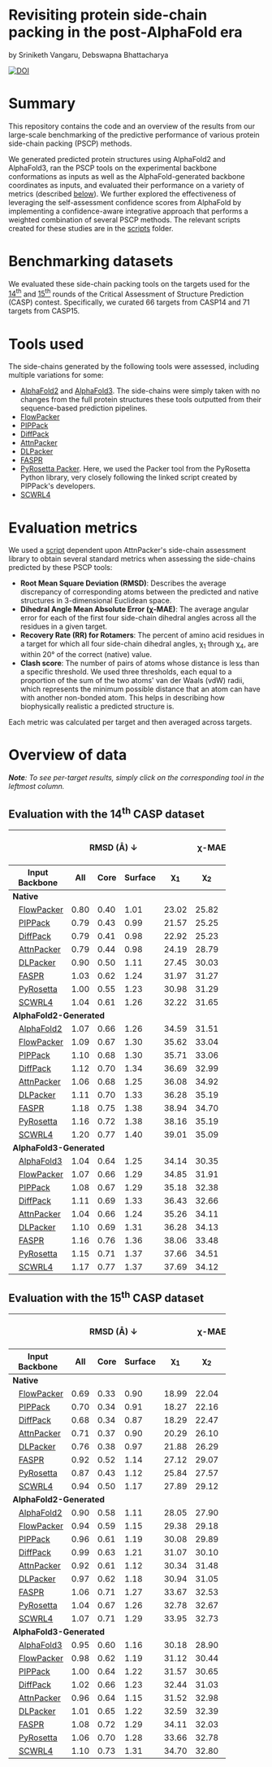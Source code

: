 # Revisiting protein side-chain packing in the post‐AlphaFold era

by Sriniketh Vangaru, Debswapna Bhattacharya

<a href="https://doi.org/10.5281/zenodo.14890225"><img src="https://zenodo.org/badge/DOI/10.5281/zenodo.14890225.svg" alt="DOI"></a>

# Summary

This repository contains the code and an overview of the results from our large-scale benchmarking of the predictive performance of various protein side-chain packing (PSCP) methods.

We generated predicted protein structures using AlphaFold2 and AlphaFold3, ran the PSCP tools on the experimental backbone conformations as inputs as well as the AlphaFold-generated backbone coordinates as inputs, and evaluated their performance on a variety of metrics (described [below](#evaluation-metrics)). We further explored the effectiveness of leveraging the self-assessment confidence scores from AlphaFold by implementing a confidence-aware integrative approach that performs a weighted combination of several PSCP methods. The relevant scripts created for these studies are in the [scripts](./scripts/) folder.

# Benchmarking datasets

We evaluated these side-chain packing tools on the targets used for the [14<sup>th</sup>](https://predictioncenter.org/casp14/) and [15<sup>th</sup>](https://predictioncenter.org/casp15/) rounds of the Critical Assessment of Structure Prediction (CASP) contest. Specifically, we curated 66 targets from CASP14 and 71 targets from CASP15.

# Tools used

The side-chains generated by the following tools were assessed, including multiple variations for some:

- [AlphaFold2](https://github.com/google-deepmind/alphafold) and [AlphaFold3](https://alphafoldserver.com/). The side-chains were simply taken with no changes from the full protein structures these tools outputted from their sequence-based prediction pipelines.
- [FlowPacker](https://gitlab.com/mjslee0921/flowpacker)
- [PIPPack](https://github.com/Kuhlman-Lab/PIPPack)
- [DiffPack](https://github.com/DeepGraphLearning/DiffPack)
- [AttnPacker](https://github.com/MattMcPartlon/AttnPacker)
- [DLPacker](https://github.com/nekitmm/DLPacker/tree/main)
- [FASPR](https://github.com/tommyhuangthu/FASPR)
- [PyRosetta Packer](https://github.com/Kuhlman-Lab/PIPPack/blob/main/eval/rosetta_packer.py). Here, we used the Packer tool from the PyRosetta Python library, very closely following the linked script created by PIPPack's developers.
- [SCWRL4](http://dunbrack.fccc.edu/lab/scwrl)

# Evaluation metrics

We used a [script](./scripts/assess_two_dirs.py) dependent upon AttnPacker's side-chain assessment library to obtain several standard metrics when assessing the side-chains predicted by these PSCP tools:

- **Root Mean Square Deviation (RMSD)**: Describes the average discrepancy of corresponding atoms between the predicted and native structures in 3-dimensional Euclidean space.
- **Dihedral Angle Mean Absolute Error (χ-MAE)**: The average angular error for each of the first four side-chain dihedral angles across all the residues in a given target.
- **Recovery Rate (RR) for Rotamers**: The percent of amino acid residues in a target for which all four side-chain dihedral angles, χ<sub>1</sub> through χ<sub>4</sub>, are within 20&deg; of the correct (native) value.
- **Clash score**: The number of pairs of atoms whose distance is less than a specific threshold. We used three thresholds, each equal to a proportion of the sum of the two atoms' van der Waals (vdW) radii, which represents the minimum possible distance that an atom can have with another non-bonded atom. This helps in describing how biophysically realistic a predicted structure is.

Each metric was calculated per target and then averaged across targets.

# Overview of data

_**Note**: To see per-target results, simply click on the corresponding tool in the leftmost column._

## Evaluation with the 14<sup>th</sup> CASP dataset

<table style="width:85%;">
  <thead>
    <tr>
      <th></th>
      <th colspan="3"><strong>RMSD (Å) ↓</strong></th>
      <th colspan="4"><strong>&chi;-MAE (°) ↓</strong></th>
      <th><strong>RR (%) ↑</strong></th>
      <th colspan="3"><strong>Steric Clashes (#) ↓</strong></th>
    </tr>
    <tr>
      <th><strong>Input Backbone</strong></th>
      <th><strong>All</strong></th>
      <th><strong>Core</strong></th>
      <th><strong>Surface</strong></th>
      <th>&chi;<sub>1</sub></th>
      <th>&chi;<sub>2</sub></th>
      <th>&chi;<sub>3</sub></th>
      <th>&chi;<sub>4</sub></th>
      <th>&chi;<sub>1-4</sub></th>
      <th>100%</th>
      <th>90%</th>
      <th>80%</th>
    </tr>
  </thead>
  <tbody>
    <tr>
      <td colspan="12"><strong>Native</strong></td>
    </tr>
    <tr>
      <td style="padding-left: 20px;"><a href="./metrics/casp14/repacking_native_bb/flowpacker_cluster_conf_predictions/README.md">FlowPacker</a></td>
      <td>0.80</td>
      <td>0.40</td>
      <td>1.01</td>
      <td>23.02</td>
      <td>25.82</td>
      <td>46.09</td>
      <td>52.80</td>
      <td>57.1</td>
      <td>102.0</td>
      <td>21.7</td>
      <td>6.4</td>
    </tr>
    <tr>
      <td style="padding-left: 20px;"><a href="./metrics/casp14/repacking_native_bb/pippack_ensembled_predictions/README.md">PIPPack</a></td>
      <td>0.79</td>
      <td>0.43</td>
      <td>0.99</td>
      <td>21.57</td>
      <td>25.25</td>
      <td>41.93</td>
      <td>51.27</td>
      <td>58.1</td>
      <td>131.2</td>
      <td>36.2</td>
      <td>14.4</td>
    </tr>
    <tr>
      <td style="padding-left: 20px;"><a href="./metrics/casp14/repacking_native_bb/diffpack_confidence_predictions/README.md">DiffPack</a></td>
      <td>0.79</td>
      <td>0.41</td>
      <td>0.98</td>
      <td>22.92</td>
      <td>25.23</td>
      <td>46.97</td>
      <td>55.33</td>
      <td>57.6</td>
      <td>104.2</td>
      <td>26.8</td>
      <td>9.8</td>
    </tr>
    <tr>
      <td style="padding-left: 20px;"><a href="./metrics/casp14/repacking_native_bb/attnpacker_predictions/README.md">AttnPacker</a></td>
      <td>0.79</td>
      <td>0.44</td>
      <td>0.98</td>
      <td>24.19</td>
      <td>28.79</td>
      <td>48.34</td>
      <td>50.37</td>
      <td>51.3</td>
      <td>84.6</td>
      <td>22.8</td>
      <td>8.1</td>
    </tr>
    <tr>
      <td style="padding-left: 20px;"><a href="./metrics/casp14/repacking_native_bb/dlpacker_score_predictions/README.md">DLPacker</a></td>
      <td>0.90</td>
      <td>0.50</td>
      <td>1.11</td>
      <td>27.45</td>
      <td>30.03</td>
      <td>52.82</td>
      <td>70.34</td>
      <td>50.6</td>
      <td>83.2</td>
      <td>16.8</td>
      <td>5.1</td>
    </tr>
    <tr>
      <td style="padding-left: 20px;"><a href="./metrics/casp14/repacking_native_bb/faspr_predictions/README.md">FASPR</a></td>
      <td>1.03</td>
      <td>0.62</td>
      <td>1.24</td>
      <td>31.97</td>
      <td>31.27</td>
      <td>49.43</td>
      <td>55.74</td>
      <td>47.8</td>
      <td>152.9</td>
      <td>41.8</td>
      <td>13.0</td>
    </tr>
    <tr>
      <td style="padding-left: 20px;"><a href="./metrics/casp14/repacking_native_bb/pyrosetta_packer_predictions/README.md">PyRosetta</a></td>
      <td>1.00</td>
      <td>0.55</td>
      <td>1.23</td>
      <td>30.98</td>
      <td>31.29</td>
      <td>49.31</td>
      <td>55.58</td>
      <td>48.9</td>
      <td>104.3</td>
      <td>22.1</td>
      <td>8.4</td>
    </tr>
    <tr>
      <td style="padding-left: 20px;"><a href="./metrics/casp14/repacking_native_bb/scwrl4_predictions/README.md">SCWRL4</a></td>
      <td>1.04</td>
      <td>0.61</td>
      <td>1.26</td>
      <td>32.22</td>
      <td>31.65</td>
      <td>50.21</td>
      <td>55.10</td>
      <td>47.5</td>
      <td>158.3</td>
      <td>40.2</td>
      <td>11.8</td>
    </tr>
    <tr>
      <td colspan="12"><strong>AlphaFold2-Generated</strong></td>
    </tr>
    <tr>
      <td style="padding-left: 20px;"><a href="./metrics/casp14/casp14_af2_predictions/README.md">AlphaFold2</a></td>
      <td>1.07</td>
      <td>0.66</td>
      <td>1.26</td>
      <td>34.59</td>
      <td>31.51</td>
      <td>50.81</td>
      <td>51.42</td>
      <td>46.0</td>
      <td>41.4</td>
      <td>1.9</td>
      <td>0.0</td>
    </tr>
    <tr>
      <td style="padding-left: 20px;"><a href="./metrics/casp14/repacking_af2_bb/flowpacker_cluster_conf_predictions/README.md">FlowPacker</a></td>
      <td>1.09</td>
      <td>0.67</td>
      <td>1.30</td>
      <td>35.62</td>
      <td>33.04</td>
      <td>51.12</td>
      <td>55.85</td>
      <td>46.1</td>
      <td>86.1</td>
      <td>13.1</td>
      <td>2.7</td>
    </tr>
    <tr>
      <td style="padding-left: 20px;"><a href="./metrics/casp14/repacking_af2_bb/pippack_ensembled_predictions/README.md">PIPPack</a></td>
      <td>1.10</td>
      <td>0.68</td>
      <td>1.30</td>
      <td>35.71</td>
      <td>33.06</td>
      <td>51.07</td>
      <td>54.55</td>
      <td>45.1</td>
      <td>102.3</td>
      <td>20.6</td>
      <td>6.5</td>
    </tr>
    <tr>
      <td style="padding-left: 20px;"><a href="./metrics/casp14/repacking_af2_bb/diffpack_confidence_predictions/README.md">DiffPack</a></td>
      <td>1.12</td>
      <td>0.70</td>
      <td>1.34</td>
      <td>36.69</td>
      <td>32.99</td>
      <td>53.41</td>
      <td>56.13</td>
      <td>44.9</td>
      <td>57.2</td>
      <td>11.7</td>
      <td>3.7</td>
    </tr>
    <tr>
      <td style="padding-left: 20px;"><a href="./metrics/casp14/repacking_af2_bb/attnpacker_predictions/README.md">AttnPacker</a></td>
      <td>1.06</td>
      <td>0.68</td>
      <td>1.25</td>
      <td>36.08</td>
      <td>34.92</td>
      <td>52.85</td>
      <td>51.78</td>
      <td>43.3</td>
      <td>68.5</td>
      <td>15.3</td>
      <td>4.5</td>
    </tr>
    <tr>
      <td style="padding-left: 20px;"><a href="./metrics/casp14/repacking_af2_bb/dlpacker_score_predictions/README.md">DLPacker</a></td>
      <td>1.11</td>
      <td>0.70</td>
      <td>1.33</td>
      <td>36.28</td>
      <td>35.19</td>
      <td>57.87</td>
      <td>72.25</td>
      <td>42.9</td>
      <td>67.7</td>
      <td>11.0</td>
      <td>2.1</td>
    </tr>
    <tr>
      <td style="padding-left: 20px;"><a href="./metrics/casp14/repacking_af2_bb/faspr_predictions/README.md">FASPR</a></td>
      <td>1.18</td>
      <td>0.75</td>
      <td>1.38</td>
      <td>38.94</td>
      <td>34.70</td>
      <td>53.43</td>
      <td>55.79</td>
      <td>41.9</td>
      <td>121.1</td>
      <td>27.0</td>
      <td>5.7</td>
    </tr>
    <tr>
      <td style="padding-left: 20px;"><a href="./metrics/casp14/repacking_af2_bb/pyrosetta_packer_predictions/README.md">PyRosetta</a></td>
      <td>1.16</td>
      <td>0.72</td>
      <td>1.38</td>
      <td>38.16</td>
      <td>35.19</td>
      <td>52.84</td>
      <td>55.31</td>
      <td>42.7</td>
      <td>73.9</td>
      <td>7.7</td>
      <td>1.2</td>
    </tr>
    <tr>
      <td style="padding-left: 20px;"><a href="./metrics/casp14/repacking_af2_bb/scwrl4_predictions/README.md">SCWRL4</a></td>
      <td>1.20</td>
      <td>0.77</td>
      <td>1.40</td>
      <td>39.01</td>
      <td>35.09</td>
      <td>52.93</td>
      <td>56.20</td>
      <td>41.6</td>
      <td>132.8</td>
      <td>29.0</td>
      <td>5.7</td>
    </tr>
    <tr>
      <td colspan="12"><strong>AlphaFold3-Generated</strong></td>
    </tr>
    <tr>
      <td style="padding-left: 20px;"><a href="./metrics/casp14/casp14_af3_predictions/README.md">AlphaFold3</a></td>
      <td>1.04</td>
      <td>0.64</td>
      <td>1.25</td>
      <td>34.14</td>
      <td>30.35</td>
      <td>49.42</td>
      <td>50.31</td>
      <td>47.4</td>
      <td>45.8</td>
      <td>5.2</td>
      <td>0.7</td>
    </tr>
    <tr>
      <td style="padding-left: 20px;"><a href="./metrics/casp14/repacking_af3_bb/flowpacker_cluster_conf_predictions/README.md">FlowPacker</a></td>
      <td>1.07</td>
      <td>0.66</td>
      <td>1.29</td>
      <td>34.85</td>
      <td>31.91</td>
      <td>51.16</td>
      <td>54.77</td>
      <td>47.3</td>
      <td>79.0</td>
      <td>11.6</td>
      <td>2.5</td>
    </tr>
    <tr>
      <td style="padding-left: 20px;"><a href="./metrics/casp14/repacking_af3_bb/pippack_ensembled_predictions/README.md">PIPPack</a></td>
      <td>1.08</td>
      <td>0.67</td>
      <td>1.29</td>
      <td>35.18</td>
      <td>32.38</td>
      <td>50.02</td>
      <td>52.42</td>
      <td>46.6</td>
      <td>95.1</td>
      <td>19.5</td>
      <td>6.3</td>
    </tr>
    <tr>
      <td style="padding-left: 20px;"><a href="./metrics/casp14/repacking_af3_bb/diffpack_confidence_predictions/README.md">DiffPack</a></td>
      <td>1.11</td>
      <td>0.69</td>
      <td>1.33</td>
      <td>36.43</td>
      <td>32.66</td>
      <td>51.65</td>
      <td>56.08</td>
      <td>45.8</td>
      <td>56.0</td>
      <td>12.1</td>
      <td>4.0</td>
    </tr>
    <tr>
      <td style="padding-left: 20px;"><a href="./metrics/casp14/repacking_af3_bb/attnpacker_predictions/README.md">AttnPacker</a></td>
      <td>1.04</td>
      <td>0.66</td>
      <td>1.24</td>
      <td>35.26</td>
      <td>34.11</td>
      <td>51.57</td>
      <td>51.90</td>
      <td>43.9</td>
      <td>62.4</td>
      <td>14.3</td>
      <td>4.3</td>
    </tr>
    <tr>
      <td style="padding-left: 20px;"><a href="./metrics/casp14/repacking_af3_bb/dlpacker_score_predictions/README.md">DLPacker</a></td>
      <td>1.10</td>
      <td>0.69</td>
      <td>1.31</td>
      <td>36.28</td>
      <td>34.13</td>
      <td>56.91</td>
      <td>72.26</td>
      <td>43.3</td>
      <td>64.5</td>
      <td>10.3</td>
      <td>2.2</td>
    </tr>
    <tr>
      <td style="padding-left: 20px;"><a href="./metrics/casp14/repacking_af3_bb/faspr_predictions/README.md">FASPR</a></td>
      <td>1.16</td>
      <td>0.76</td>
      <td>1.36</td>
      <td>38.06</td>
      <td>33.48</td>
      <td>52.29</td>
      <td>53.81</td>
      <td>43.2</td>
      <td>115.3</td>
      <td>25.6</td>
      <td>5.7</td>
    </tr>
    <tr>
      <td style="padding-left: 20px;"><a href="./metrics/casp14/repacking_af3_bb/pyrosetta_packer_predictions/README.md">PyRosetta</a></td>
      <td>1.15</td>
      <td>0.71</td>
      <td>1.37</td>
      <td>37.66</td>
      <td>34.51</td>
      <td>52.23</td>
      <td>54.16</td>
      <td>43.4</td>
      <td>69.3</td>
      <td>7.1</td>
      <td>1.4</td>
    </tr>
    <tr>
      <td style="padding-left: 20px;"><a href="./metrics/casp14/repacking_af3_bb/scwrl4_predictions/README.md">SCWRL4</a></td>
      <td>1.17</td>
      <td>0.77</td>
      <td>1.37</td>
      <td>37.69</td>
      <td>34.12</td>
      <td>51.83</td>
      <td>57.18</td>
      <td>43.1</td>
      <td>127.7</td>
      <td>28.1</td>
      <td>6.4</td>
    </tr>
  </tbody>
</table>

## Evaluation with the 15<sup>th</sup> CASP dataset

<table style="width:85%;">
  <thead>
    <tr>
      <th></th>
      <th colspan="3"><strong>RMSD (Å) ↓</strong></th>
      <th colspan="4"><strong>&chi;-MAE (°) ↓</strong></th>
      <th><strong>RR (%) ↑</strong></th>
      <th colspan="3"><strong>Steric Clashes (#) ↓</strong></th>
    </tr>
    <tr>
      <th><strong>Input Backbone</strong></th>
      <th><strong>All</strong></th>
      <th><strong>Core</strong></th>
      <th><strong>Surface</strong></th>
      <th>&chi;<sub>1</sub></th>
      <th>&chi;<sub>2</sub></th>
      <th>&chi;<sub>3</sub></th>
      <th>&chi;<sub>4</sub></th>
      <th>&chi;<sub>1-4</sub></th>
      <th>100%</th>
      <th>90%</th>
      <th>80%</th>
    </tr>
  </thead>
  <tbody>
    <tr>
      <td colspan="12"><strong>Native</strong></td>
    </tr>
    <tr>
      <td style="padding-left: 20px;"><a href="./metrics/casp15/repacking_native_bb/flowpacker_cluster_conf_predictions/README.md">FlowPacker</a></td>
      <td>0.69</td>
      <td>0.33</td>
      <td>0.90</td>
      <td>18.99</td>
      <td>22.04</td>
      <td>40.93</td>
      <td>52.62</td>
      <td>66.4</td>
      <td>100.8</td>
      <td>14.6</td>
      <td>3.3</td>
    </tr>
    <tr>
      <td style="padding-left: 20px;"><a href="./metrics/casp15/repacking_native_bb/pippack_ensembled_predictions/README.md">PIPPack</a></td>
      <td>0.70</td>
      <td>0.34</td>
      <td>0.91</td>
      <td>18.27</td>
      <td>22.16</td>
      <td>40.21</td>
      <td>53.36</td>
      <td>66.1</td>
      <td>129.0</td>
      <td>30.5</td>
      <td>10.9</td>
    </tr>
    <tr>
      <td style="padding-left: 20px;"><a href="./metrics/casp15/repacking_native_bb/diffpack_confidence_predictions/README.md">DiffPack</a></td>
      <td>0.68</td>
      <td>0.34</td>
      <td>0.87</td>
      <td>18.29</td>
      <td>22.47</td>
      <td>42.91</td>
      <td>56.88</td>
      <td>65.7</td>
      <td>95.3</td>
      <td>20.3</td>
      <td>7.2</td>
    </tr>
    <tr>
      <td style="padding-left: 20px;"><a href="./metrics/casp15/repacking_native_bb/attnpacker_predictions/README.md">AttnPacker</a></td>
      <td>0.71</td>
      <td>0.37</td>
      <td>0.90</td>
      <td>20.29</td>
      <td>26.10</td>
      <td>47.09</td>
      <td>54.68</td>
      <td>59.2</td>
      <td>96.4</td>
      <td>25.5</td>
      <td>9.5</td>
    </tr>
    <tr>
      <td style="padding-left: 20px;"><a href="./metrics/casp15/repacking_native_bb/dlpacker_score_predictions/README.md">DLPacker</a></td>
      <td>0.76</td>
      <td>0.38</td>
      <td>0.97</td>
      <td>21.88</td>
      <td>26.29</td>
      <td>50.86</td>
      <td>67.53</td>
      <td>59.5</td>
      <td>89.4</td>
      <td>14.0</td>
      <td>3.2</td>
    </tr>
    <tr>
      <td style="padding-left: 20px;"><a href="./metrics/casp15/repacking_native_bb/faspr_predictions/README.md">FASPR</a></td>
      <td>0.92</td>
      <td>0.52</td>
      <td>1.14</td>
      <td>27.12</td>
      <td>29.07</td>
      <td>50.39</td>
      <td>59.05</td>
      <td>55.8</td>
      <td>160.5</td>
      <td>37.4</td>
      <td>9.7</td>
    </tr>
    <tr>
      <td style="padding-left: 20px;"><a href="./metrics/casp15/repacking_native_bb/pyrosetta_packer_predictions/README.md">PyRosetta</a></td>
      <td>0.87</td>
      <td>0.43</td>
      <td>1.12</td>
      <td>25.84</td>
      <td>27.57</td>
      <td>47.95</td>
      <td>55.32</td>
      <td>58.0</td>
      <td>98.5</td>
      <td>13.5</td>
      <td>3.1</td>
    </tr>
    <tr>
      <td style="padding-left: 20px;"><a href="./metrics/casp15/repacking_native_bb/scwrl4_predictions/README.md">SCWRL4</a></td>
      <td>0.94</td>
      <td>0.50</td>
      <td>1.17</td>
      <td>27.89</td>
      <td>29.12</td>
      <td>49.81</td>
      <td>57.25</td>
      <td>55.5</td>
      <td>168.3</td>
      <td>36.3</td>
      <td>7.7</td>
    </tr>
    <tr>
      <td colspan="12"><strong>AlphaFold2-Generated</strong></td>
    </tr>
    <tr>
      <td style="padding-left: 20px;"><a href="./metrics/casp15/casp15_af2_predictions/README.md">AlphaFold2</a></td>
      <td>0.90</td>
      <td>0.58</td>
      <td>1.11</td>
      <td>28.05</td>
      <td>27.90</td>
      <td>48.04</td>
      <td>55.00</td>
      <td>53.9</td>
      <td>48.2</td>
      <td>2.0</td>
      <td>0.0</td>
    </tr>
    <tr>
      <td style="padding-left: 20px;"><a href="./metrics/casp15/repacking_af2_bb/flowpacker_cluster_conf_predictions/README.md">FlowPacker</a></td>
      <td>0.94</td>
      <td>0.59</td>
      <td>1.15</td>
      <td>29.38</td>
      <td>29.18</td>
      <td>50.18</td>
      <td>57.00</td>
      <td>55.1</td>
      <td>100.4</td>
      <td>13.9</td>
      <td>2.3</td>
    </tr>
    <tr>
      <td style="padding-left: 20px;"><a href="./metrics/casp15/repacking_af2_bb/pippack_ensembled_predictions/README.md">PIPPack</a></td>
      <td>0.96</td>
      <td>0.61</td>
      <td>1.19</td>
      <td>30.08</td>
      <td>29.89</td>
      <td>50.22</td>
      <td>56.32</td>
      <td>53.5</td>
      <td>124.5</td>
      <td>27.3</td>
      <td>9.4</td>
    </tr>
    <tr>
      <td style="padding-left: 20px;"><a href="./metrics/casp15/repacking_af2_bb/diffpack_confidence_predictions/README.md">DiffPack</a></td>
      <td>0.99</td>
      <td>0.63</td>
      <td>1.21</td>
      <td>31.07</td>
      <td>30.10</td>
      <td>51.90</td>
      <td>56.39</td>
      <td>52.8</td>
      <td>69.7</td>
      <td>13.7</td>
      <td>4.5</td>
    </tr>
    <tr>
      <td style="padding-left: 20px;"><a href="./metrics/casp15/repacking_af2_bb/attnpacker_predictions/README.md">AttnPacker</a></td>
      <td>0.92</td>
      <td>0.61</td>
      <td>1.12</td>
      <td>30.34</td>
      <td>31.48</td>
      <td>52.10</td>
      <td>55.52</td>
      <td>50.4</td>
      <td>87.9</td>
      <td>23.6</td>
      <td>7.7</td>
    </tr>
    <tr>
      <td style="padding-left: 20px;"><a href="./metrics/casp15/repacking_af2_bb/dlpacker_score_predictions/README.md">DLPacker</a></td>
      <td>0.97</td>
      <td>0.62</td>
      <td>1.18</td>
      <td>30.94</td>
      <td>31.05</td>
      <td>55.90</td>
      <td>69.34</td>
      <td>51.3</td>
      <td>84.2</td>
      <td>12.9</td>
      <td>2.7</td>
    </tr>
    <tr>
      <td style="padding-left: 20px;"><a href="./metrics/casp15/repacking_af2_bb/faspr_predictions/README.md">FASPR</a></td>
      <td>1.06</td>
      <td>0.71</td>
      <td>1.27</td>
      <td>33.67</td>
      <td>32.53</td>
      <td>53.56</td>
      <td>59.75</td>
      <td>50.0</td>
      <td>147.0</td>
      <td>32.5</td>
      <td>7.9</td>
    </tr>
    <tr>
      <td style="padding-left: 20px;"><a href="./metrics/casp15/repacking_af2_bb/pyrosetta_packer_predictions/README.md">PyRosetta</a></td>
      <td>1.04</td>
      <td>0.67</td>
      <td>1.26</td>
      <td>32.78</td>
      <td>32.67</td>
      <td>51.42</td>
      <td>58.65</td>
      <td>51.0</td>
      <td>91.6</td>
      <td>10.7</td>
      <td>2.4</td>
    </tr>
    <tr>
      <td style="padding-left: 20px;"><a href="./metrics/casp15/repacking_af2_bb/scwrl4_predictions/README.md">SCWRL4</a></td>
      <td>1.07</td>
      <td>0.71</td>
      <td>1.29</td>
      <td>33.95</td>
      <td>32.73</td>
      <td>53.35</td>
      <td>61.55</td>
      <td>50.0</td>
      <td>160.7</td>
      <td>35.0</td>
      <td>7.5</td>
    </tr>
    <tr>
      <td colspan="12"><strong>AlphaFold3-Generated</strong></td>
    </tr>
    <tr>
      <td style="padding-left: 20px;"><a href="./metrics/casp15/casp15_af3_predictions/README.md">AlphaFold3</a></td>
      <td>0.95</td>
      <td>0.60</td>
      <td>1.16</td>
      <td>30.18</td>
      <td>28.90</td>
      <td>48.92</td>
      <td>53.94</td>
      <td>53.8</td>
      <td>58.4</td>
      <td>8.1</td>
      <td>1.0</td>
    </tr>
    <tr>
      <td style="padding-left: 20px;"><a href="./metrics/casp15/repacking_af3_bb/flowpacker_cluster_conf_predictions/README.md">FlowPacker</a></td>
      <td>0.98</td>
      <td>0.62</td>
      <td>1.19</td>
      <td>31.12</td>
      <td>30.44</td>
      <td>50.88</td>
      <td>57.02</td>
      <td>53.7</td>
      <td>92.5</td>
      <td>13.3</td>
      <td>2.5</td>
    </tr>
    <tr>
      <td style="padding-left: 20px;"><a href="./metrics/casp15/repacking_af3_bb/pippack_ensembled_predictions/README.md">PIPPack</a></td>
      <td>1.00</td>
      <td>0.64</td>
      <td>1.22</td>
      <td>31.57</td>
      <td>30.65</td>
      <td>49.81</td>
      <td>57.75</td>
      <td>52.7</td>
      <td>115.7</td>
      <td>26.5</td>
      <td>9.0</td>
    </tr>
    <tr>
      <td style="padding-left: 20px;"><a href="./metrics/casp15/repacking_af3_bb/diffpack_confidence_predictions/README.md">DiffPack</a></td>
      <td>1.02</td>
      <td>0.66</td>
      <td>1.23</td>
      <td>32.44</td>
      <td>31.03</td>
      <td>52.27</td>
      <td>61.20</td>
      <td>51.6</td>
      <td>70.8</td>
      <td>14.5</td>
      <td>4.6</td>
    </tr>
    <tr>
      <td style="padding-left: 20px;"><a href="./metrics/casp15/repacking_af3_bb/attnpacker_predictions/README.md">AttnPacker</a></td>
      <td>0.96</td>
      <td>0.64</td>
      <td>1.15</td>
      <td>31.52</td>
      <td>32.98</td>
      <td>53.16</td>
      <td>55.48</td>
      <td>50.1</td>
      <td>83.4</td>
      <td>22.5</td>
      <td>7.2</td>
    </tr>
    <tr>
      <td style="padding-left: 20px;"><a href="./metrics/casp15/repacking_af3_bb/dlpacker_score_predictions/README.md">DLPacker</a></td>
      <td>1.01</td>
      <td>0.65</td>
      <td>1.22</td>
      <td>32.59</td>
      <td>32.39</td>
      <td>55.95</td>
      <td>72.09</td>
      <td>50.1</td>
      <td>77.3</td>
      <td>12.9</td>
      <td>3.0</td>
    </tr>
    <tr>
      <td style="padding-left: 20px;"><a href="./metrics/casp15/repacking_af3_bb/faspr_predictions/README.md">FASPR</a></td>
      <td>1.08</td>
      <td>0.72</td>
      <td>1.29</td>
      <td>34.11</td>
      <td>32.03</td>
      <td>53.99</td>
      <td>60.17</td>
      <td>49.7</td>
      <td>133.2</td>
      <td>28.6</td>
      <td>6.6</td>
    </tr>
    <tr>
      <td style="padding-left: 20px;"><a href="./metrics/casp15/repacking_af3_bb/pyrosetta_packer_predictions/README.md">PyRosetta</a></td>
      <td>1.06</td>
      <td>0.70</td>
      <td>1.28</td>
      <td>33.66</td>
      <td>32.78</td>
      <td>52.45</td>
      <td>58.19</td>
      <td>50.5</td>
      <td>81.7</td>
      <td>8.3</td>
      <td>1.7</td>
    </tr>
    <tr>
      <td style="padding-left: 20px;"><a href="./metrics/casp15/repacking_af3_bb/scwrl4_predictions/README.md">SCWRL4</a></td>
      <td>1.10</td>
      <td>0.73</td>
      <td>1.31</td>
      <td>34.70</td>
      <td>32.80</td>
      <td>52.67</td>
      <td>60.59</td>
      <td>49.4</td>
      <td>147.9</td>
      <td>31.7</td>
      <td>7.3</td>
    </tr>
  </tbody>
</table>
